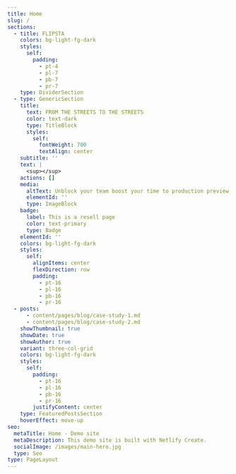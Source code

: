 ```yaml
---
title: Home
slug: /
sections:
  - title: FLIPSTA
    colors: bg-light-fg-dark
    styles:
      self:
        padding:
          - pt-4
          - pl-7
          - pb-7
          - pr-7
    type: DividerSection
  - type: GenericSection
    title:
      text: FROM THE STREETS TO THE STREETS
      color: text-dark
      type: TitleBlock
      styles:
        self:
          fontWeight: 700
          textAlign: center
    subtitle: ''
    text: |
      <sup></sup>
    actions: []
    media:
      altText: Unblock your team boost your time to production preview
      elementId: ''
      type: ImageBlock
    badge:
      label: This is a resell page
      color: text-primary
      type: Badge
    elementId: ''
    colors: bg-light-fg-dark
    styles:
      self:
        alignItems: center
        flexDirection: row
        padding:
          - pt-16
          - pl-16
          - pb-16
          - pr-16
  - posts:
      - content/pages/blog/case-study-1.md
      - content/pages/blog/case-study-2.md
    showThumbnail: true
    showDate: true
    showAuthor: true
    variant: three-col-grid
    colors: bg-light-fg-dark
    styles:
      self:
        padding:
          - pt-16
          - pl-16
          - pb-16
          - pr-16
        justifyContent: center
    type: FeaturedPostsSection
    hoverEffect: move-up
seo:
  metaTitle: Home - Demo site
  metaDescription: This demo site is built with Netlify Create.
  socialImage: /images/main-hero.jpg
  type: Seo
type: PageLayout
---
```

